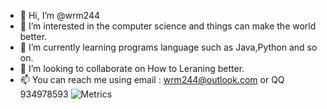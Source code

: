 - 👋 Hi, I’m @wrm244
- 👀 I’m interested in the computer science and things can make the world better. 
- 🌱 I’m currently learning programs language such as Java,Python and so on.
- 💞️ I’m looking to collaborate on How to Leraning better.
- 📫 You can reach me using email : wrm244@outlook.com or QQ 934978593
![Metrics](https://metrics.lecoq.io/wrm244?template=classic&base=header%2C%20activity%2C%20community%2C%20repositories%2C%20metadata&base.indepth=false&base.hireable=false&base.skip=false&config.timezone=Asia%2FShanghai)
<!---
Wrm244/Wrm244 is a ✨ special ✨ repository because its `README.md` (this file) appears on your GitHub profile.
You can click the Preview link to take a look at your changes.
--->
